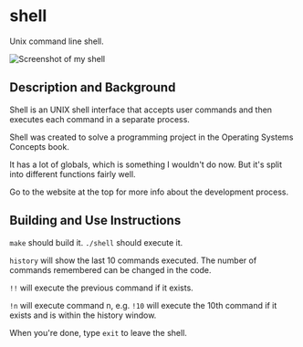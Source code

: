 # shell
Unix command line shell.

![Screenshot of my shell](http://www.josephcmontgomery.com/uploads/4/5/8/3/45834621/4158283_orig.png)
## Description and Background
Shell is an UNIX shell interface that accepts user commands and then executes each command in a separate process.

Shell was created to solve a programming project in the Operating Systems Concepts book.

It has a lot of globals, which is something I wouldn't do now. But it's split into different functions fairly well.

Go to the website at the top for more info about the development process.

## Building and Use Instructions
`make` should build it. `./shell` should execute it. 

`history` will show the last 10 commands executed. The number of commands remembered can be changed in the code.

`!!` will execute the previous command if it exists. 

`!n` will execute command n, e.g. `!10` will execute the 10th command if it exists and is within the history window.

When you're done, type `exit` to leave the shell. 
